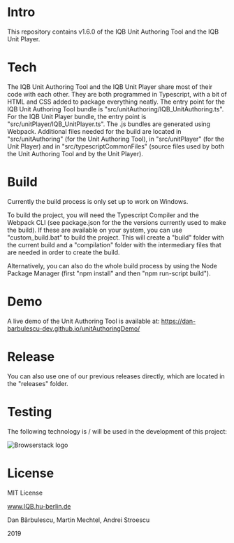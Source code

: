 # Intro

This repository contains v1.6.0 of the IQB Unit Authoring Tool and the IQB Unit Player.

# Tech

The IQB Unit Authoring Tool and the IQB Unit Player share most of their code with each other. They are both programmed in Typescript, with a bit of HTML and CSS added to package everything neatly. The entry point for the IQB Unit Authoring Tool bundle is "src/unitAuthoring/IQB_UnitAuthoring.ts". For the IQB Unit Player bundle, the entry point is "src/unitPlayer/IQB_UnitPlayer.ts". The .js bundles are generated using Webpack. Additional files needed for the build are located in "src/unitAuthoring" (for the Unit Authoring Tool), in "src/unitPlayer" (for the Unit Player) and in "src/typescriptCommonFiles" (source files used by both the Unit Authoring Tool and by the Unit Player).

# Build

Currently the build process is only set up to work on Windows.

To build the project, you will need the Typescript Compiler and the Webpack CLI (see package.json for the the versions currently used to make the build). If these are available on your system, you can use "custom_build.bat" to build the project. This will create a "build" folder with the current build and a "compilation" folder with the intermediary files that are needed in order to create the build.

Alternatively, you can also do the whole build process by using the Node Package Manager (first "npm install" and then "npm run-script build").

# Demo

A live demo of the Unit Authoring Tool is available at: https://dan-barbulescu-dev.github.io/unitAuthoringDemo/

# Release

You can also use one of our previous releases directly, which are located in the "releases" folder.

# Testing

The following technology is / will be used in the development of this project:

![Browserstack logo](https://ocba2.iqb.hu-berlin.de/browserstack/logo-smaller.png)

# License

MIT License

www.IQB.hu-berlin.de

Dan Bărbulescu, Martin Mechtel, Andrei Stroescu

2019
